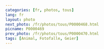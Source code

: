 ```yaml
---
categories: [fr, photos, tous]
lang: fr
layout: photo
next_photo: /fr/photos/tous/P0000468.html
picname: P0000469
prev_photo: /fr/photos/tous/P0000470.html
tags: [Animal, Fotofalle, Geier]
---
```

